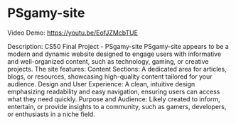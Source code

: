 # PSgamy-site
Video Demo: https://youtu.be/EofJZMcbTUE

Description: CS50 Final Project - PSgamy-site
PSgamy-site appears to be a modern and dynamic website designed to engage users with informative and well-organized content, such as technology, gaming, or creative projects. The site features:
Content Sections: A dedicated area for articles, blogs, or resources, showcasing high-quality content tailored for your audience.
Design and User Experience: A clean, intuitive design emphasizing readability and easy navigation, ensuring users can access what they need quickly.
Purpose and Audience: Likely created to inform, entertain, or provide insights to a community, such as gamers, developers, or enthusiasts in a niche field.

